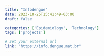 ```yaml
---
title: "Infodengue"
date: 2023-10-25T15:41:49-03:00
draft: false

categories: ['Epidemiology', 'Technology']
tags: ['projects']

# Set your external url
link: "https://info.dengue.mat.br"
---
```

